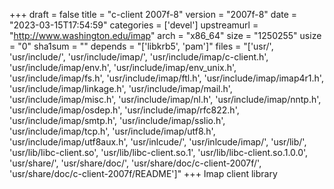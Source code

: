 +++
draft = false
title = "c-client 2007f-8"
version = "2007f-8"
date = "2023-03-15T17:54:59"
categories = ['devel']
upstreamurl = "http://www.washington.edu/imap"
arch = "x86_64"
size = "1250255"
usize = "0"
sha1sum = ""
depends = "['libkrb5', 'pam']"
files = "['usr/', 'usr/include/', 'usr/include/imap/', 'usr/include/imap/c-client.h', 'usr/include/imap/env.h', 'usr/include/imap/env_unix.h', 'usr/include/imap/fs.h', 'usr/include/imap/ftl.h', 'usr/include/imap/imap4r1.h', 'usr/include/imap/linkage.h', 'usr/include/imap/mail.h', 'usr/include/imap/misc.h', 'usr/include/imap/nl.h', 'usr/include/imap/nntp.h', 'usr/include/imap/osdep.h', 'usr/include/imap/rfc822.h', 'usr/include/imap/smtp.h', 'usr/include/imap/sslio.h', 'usr/include/imap/tcp.h', 'usr/include/imap/utf8.h', 'usr/include/imap/utf8aux.h', 'usr/inlcude/', 'usr/inlcude/imap/', 'usr/lib/', 'usr/lib/libc-client.so', 'usr/lib/libc-client.so.1', 'usr/lib/libc-client.so.1.0.0', 'usr/share/', 'usr/share/doc/', 'usr/share/doc/c-client-2007f/', 'usr/share/doc/c-client-2007f/README']"
+++
Imap client library